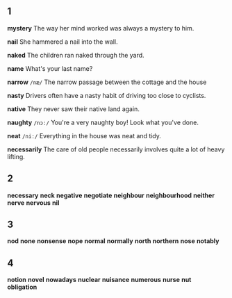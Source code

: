 ## 1
**mystery** 
The way her mind worked was always a mystery to him.

**nail** 
She hammered a nail into the wall.

**naked** 
The children ran naked through the yard.

**name** 
What's your last name?

**narrow** 
`/næ/`
The narrow passage between the cottage and the house

**nasty** 
Drivers often have a nasty habit of driving too close to cyclists.

**native** 
They never saw their native land again.

**naughty**
`/nɔː/`
You're a very naughty boy! Look what you've done.

**neat** 
`/niː/`
Everything in the house was neat and tidy.

**necessarily** 
The care of old people necessarily involves quite a lot of heavy lifting.

## 2
**necessary** 
**neck** 
**negative** 
**negotiate** 
**neighbour** 
**neighbourhood** 
**neither** 
**nerve** 
**nervous** 
**nil** 

## 3
**nod** 
**none** 
**nonsense** 
**nope** 
**normal** 
**normally** 
**north** 
**northern** 
**nose** 
**notably** 

## 4
**notion** 
**novel** 
**nowadays** 
**nuclear** 
**nuisance** 
**numerous** 
**nurse** 
**nut**  
**obligation** 